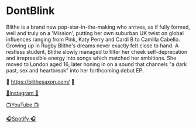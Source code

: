 # DontBlink

Blithe is a brand new pop-star-in-the-making who arrives, as if fully formed, well and truly on a 'Mission', putting her own suburban UK twist on global influences ranging from Pink, Katy Perry and Cardi B to Camilla Cabello. Growing up in Rugby Blithe's dreams never exactly felt close to hand. A restless student, Blithe slowly managed to filter her cheek self-deprecation and irrepressible energy into songs which matched her ambitions. She moved to London aged 16, later honing in on a sound that channels "a dark past, sex and heartbreak" into her forthcoming debut EP.

🔮 https://blithesaxon.com/ 🔮

<a href="https://instagram.com/blithesaxon/" target="_blank">📸Instagram 📸</a>

<a href="https://youtube.com/channel/UCHB8BxB78XyFX5lP5j7GbqQ" target="_blank">📺YouTube 📺</a>

<a href="https://open.spotify.com/artist/604wNNLUmrAmNOSEU8GfK4" target="_blank">🎧Spotify 🎧</a>
